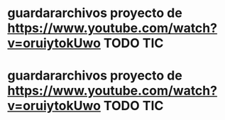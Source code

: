 # guardararchivos proyecto de https://www.youtube.com/watch?v=oruiytokUwo TODO TIC
# guardararchivos proyecto de https://www.youtube.com/watch?v=oruiytokUwo TODO TIC
